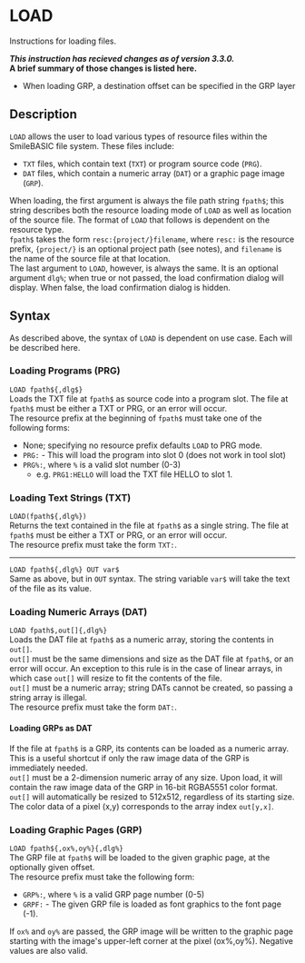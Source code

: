 # LOAD #
Instructions for loading files.

***This instruction has recieved changes as of version 3.3.0.*  
A brief summary of those changes is listed here.**
- When loading GRP, a destination offset can be specified in the GRP layer

## Description ##
`LOAD` allows the user to load various types of resource files
within the SmileBASIC file system. These files include:
- `TXT` files, which contain text (`TXT`) or program source code (`PRG`).
- `DAT` files, which contain a numeric array (`DAT`) or a graphic page image (`GRP`).

When loading, the first argument is always the file path string `fpath$`; this
string describes both the resource loading mode of `LOAD` as well as location of the
source file. The format of `LOAD` that follows is dependent on the resource type.  
`fpath$` takes the form `resc:{project/}filename`, where `resc:` is the resource prefix,
`{project/}` is an optional project path (see notes), and `filename` is the name of the
source file at that location.  
The last argument to `LOAD`, however, is always the same. It is an optional argument
`dlg%`; when true or not passed, the load confirmation dialog will display.
When false, the load confirmation dialog is hidden.

## Syntax ##
As described above, the syntax of `LOAD` is dependent on use case.
Each will be described here.

### Loading Programs (PRG) ###
`LOAD fpath${,dlg$}`  
Loads the TXT file at `fpath$` as source code into a program slot. The file at
`fpath$` must be either a TXT or PRG, or an error will occur.  
The resource prefix at the beginning of `fpath$` must take one of the following forms:
- None; specifying no resource prefix defaults `LOAD` to PRG mode.
- `PRG:` - This will load the program into slot 0 (does not work in tool slot)
- `PRG%:`, where `%` is a valid slot number (0-3)
  - e.g. `PRG1:HELLO` will load the TXT file HELLO to slot 1.

### Loading Text Strings (TXT) ###
`LOAD(fpath${,dlg%})`  
Returns the text contained in the file at `fpath$` as a single string. The file at
`fpath$` must be either a TXT or PRG, or an error will occur.  
The resource prefix must take the form `TXT:`.
- - -
`LOAD fpath${,dlg%} OUT var$`   
Same as above, but in `OUT` syntax. The string variable `var$` will take
the text of the file as its value.

### Loading Numeric Arrays (DAT) ###
`LOAD fpath$,out[]{,dlg%}`   
Loads the DAT file at `fpath$` as a numeric array, storing the contents in `out[]`.  
`out[]` must be the same dimensions and size as the DAT file at `fpath$`, or an error
will occur. An exception to this rule is in the case of linear arrays, in which case
`out[]` will resize to fit the contents of the file.  
`out[]` must be a numeric array; string DATs cannot be created,
so passing a string array is illegal.  
The resource prefix must take the form `DAT:`.
#### Loading GRPs as DAT ####
If the file at `fpath$` is a GRP, its contents can be loaded as a numeric array.
This is a useful shortcut if only the raw image data of the GRP is immediately needed.  
`out[]` must be a 2-dimension numeric array of any size. Upon load, it will contain
the raw image data of the GRP in 16-bit RGBA5551 color format. `out[]` will automatically be
resized to 512x512, regardless of its starting size.
The color data of a pixel (x,y) corresponds to the array index `out[y,x]`.

### Loading Graphic Pages (GRP) ###
`LOAD fpath${,ox%,oy%}{,dlg%}`   
The GRP file at `fpath$` will be loaded to the given graphic page, at the optionally given offset.  
The resource prefix must take the following form:
- `GRP%:`, where `%` is a valid GRP page number (0-5)
- `GRPF:` - The given GRP file is loaded as font graphics to the font page (-1).

If `ox%` and `oy%` are passed, the GRP image will be written to the graphic page
starting with the image's upper-left corner at the pixel (ox%,oy%). Negative values are also valid.
